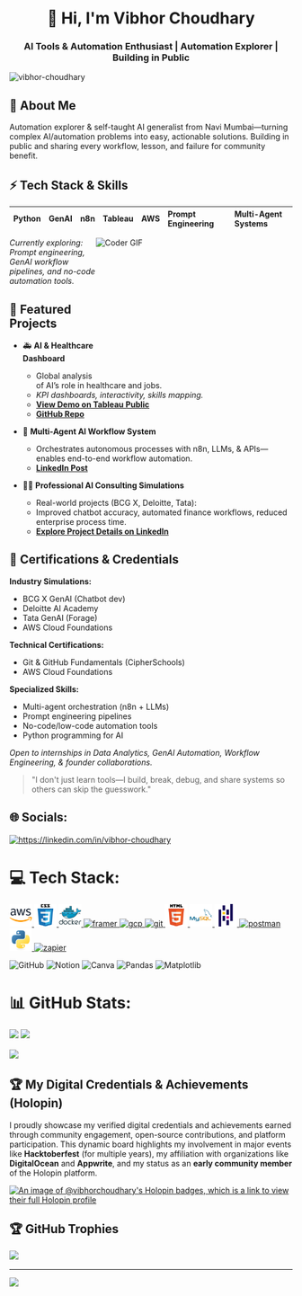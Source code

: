 <h1 align="center">👋 Hi, I'm Vibhor Choudhary</h1>

<h3 align="center"> AI Tools & Automation Enthusiast | Automation Explorer | Building in Public</h3>

<p align="left"> <img src="https://komarev.com/ghpvc/?username=vibhor-choudhary&label=Profile%20views&color=0e75b6&style=flat" alt="vibhor-choudhary" /> </p>

## 🚀 About Me
Automation explorer \& self-taught AI generalist from Navi Mumbai—turning complex AI/automation problems into easy, actionable solutions. Building in public and sharing every workflow, lesson, and failure for community benefit.


## ⚡ Tech Stack & Skills

| Python | GenAI | n8n | Tableau | AWS | Prompt Engineering | Multi-Agent Systems |
| :-- | :-- | :-- | :-- | :-- | :-- | :-- |
<img align="right" alt="Coder GIF" height=250 width=350 src="https://images.squarespace-cdn.com/content/v1/5769fc401b631bab1addb2ab/1541580611624-TE64QGKRJG8SWAIUS7NS/ke17ZwdGBToddI8pDm48kPoswlzjSVMM-SxOp7CV59BZw-zPPgdn4jUwVcJE1ZvWQUxwkmyExglNqGp0IvTJZamWLI2zvYWH8K3-s_4yszcp2ryTI0HqTOaaUohrI8PI6FXy8c9PWtBlqAVlUS5izpdcIXDZqDYvprRqZ29Pw0o/coding-freak.gif" />

*Currently exploring: Prompt engineering, GenAI workflow pipelines, and no-code automation tools.*

## 📂 Featured Projects

- 🚑 **AI \& Healthcare Dashboard**
    * Global analysis of AI’s role in healthcare and jobs.
    * *KPI dashboards, interactivity, skills mapping.*
    * [**View Demo on Tableau Public**](https://public.tableau.com/app/profile/vibhor.choudhary5942/viz/AivsNonAiDashboard/AIVSNONAIJOBS)
    * [**GitHub Repo**](https://github.com/Vibhor-choudhary/AI-Healthcare-Dashboard.git)

- 🤖 **Multi-Agent AI Workflow System**
    * Orchestrates autonomous processes with n8n, LLMs, \& APIs—enables end-to-end workflow automation.
    * [**LinkedIn Post**](https://www.linkedin.com/posts/vibhor-choudhary_day5of30-buildwithai-n8n-activity-7346764721766715392-u_U_?utm_source=share&utm_medium=member_desktop&rcm=ACoAAEfTicoBU2B8P8hFLvcU5VsQ9gECi2-oIZM)
- 🧑‍💼 **Professional AI Consulting Simulations**
    * Real-world projects (BCG X, Deloitte, Tata):
    * Improved chatbot accuracy, automated finance workflows, reduced enterprise process time.
    * [**Explore Project Details on LinkedIn**](https://www.linkedin.com/in/vibhor-choudhary/)


## 🏅 Certifications \& Credentials

**Industry Simulations:**

* BCG X GenAI (Chatbot dev)
* Deloitte AI Academy
* Tata GenAI (Forage)
* AWS Cloud Foundations

**Technical Certifications:**

* Git \& GitHub Fundamentals (CipherSchools)
* AWS Cloud Foundations

**Specialized Skills:**

* Multi-agent orchestration (n8n + LLMs)
* Prompt engineering pipelines
* No-code/low-code automation tools
* Python programming for AI


*Open to internships in Data Analytics, GenAI Automation, Workflow Engineering, \& founder collaborations.*

> "I don't just learn tools—I build, break, debug, and share systems so others can skip the guesswork."


## 🌐 Socials:
<a href="https://linkedin.com/in/vibhor-choudhary" target="blank"><img align="center" src="https://raw.githubusercontent.com/rahuldkjain/github-profile-readme-generator/master/src/images/icons/Social/linked-in-alt.svg" alt="https://linkedin.com/in/vibhor-choudhary" height="30" width="40" /></a>
</p>

# 💻 Tech Stack:

<p align="left"> <a href="https://aws.amazon.com" target="_blank" rel="noreferrer"> <img src="https://raw.githubusercontent.com/devicons/devicon/master/icons/amazonwebservices/amazonwebservices-original-wordmark.svg" alt="aws" width="40" height="40"/> </a> <a href="https://www.w3schools.com/css/" target="_blank" rel="noreferrer"> <img src="https://raw.githubusercontent.com/devicons/devicon/master/icons/css3/css3-original-wordmark.svg" alt="css3" width="40" height="40"/> </a> <a href="https://www.docker.com/" target="_blank" rel="noreferrer"> <img src="https://raw.githubusercontent.com/devicons/devicon/master/icons/docker/docker-original-wordmark.svg" alt="docker" width="40" height="40"/> </a> <a href="https://www.framer.com/" target="_blank" rel="noreferrer"> <img src="https://www.vectorlogo.zone/logos/framer/framer-icon.svg" alt="framer" width="40" height="40"/> </a> <a href="https://cloud.google.com" target="_blank" rel="noreferrer"> <img src="https://www.vectorlogo.zone/logos/google_cloud/google_cloud-icon.svg" alt="gcp" width="40" height="40"/> </a> <a href="https://git-scm.com/" target="_blank" rel="noreferrer"> <img src="https://www.vectorlogo.zone/logos/git-scm/git-scm-icon.svg" alt="git" width="40" height="40"/> </a> <a href="https://www.w3.org/html/" target="_blank" rel="noreferrer"> <img src="https://raw.githubusercontent.com/devicons/devicon/master/icons/html5/html5-original-wordmark.svg" alt="html5" width="40" height="40"/> </a> <a href="https://www.mysql.com/" target="_blank" rel="noreferrer"> <img src="https://raw.githubusercontent.com/devicons/devicon/master/icons/mysql/mysql-original-wordmark.svg" alt="mysql" width="40" height="40"/> </a> <a href="https://pandas.pydata.org/" target="_blank" rel="noreferrer"> <img src="https://raw.githubusercontent.com/devicons/devicon/2ae2a900d2f041da66e950e4d48052658d850630/icons/pandas/pandas-original.svg" alt="pandas" width="40" height="40"/> </a> <a href="https://postman.com" target="_blank" rel="noreferrer"> <img src="https://www.vectorlogo.zone/logos/getpostman/getpostman-icon.svg" alt="postman" width="40" height="40"/> </a> <a href="https://www.python.org" target="_blank" rel="noreferrer"> <img src="https://raw.githubusercontent.com/devicons/devicon/master/icons/python/python-original.svg" alt="python" width="40" height="40"/> </a> <a href="https://zapier.com" target="_blank" rel="noreferrer"> <img src="https://www.vectorlogo.zone/logos/zapier/zapier-icon.svg" alt="zapier" width="40" height="40"/> </a> </p>

 ![GitHub](https://img.shields.io/badge/github-%23121011.svg?style=plastic&logo=github&logoColor=white) ![Notion](https://img.shields.io/badge/Notion-%23000000.svg?style=plastic&logo=notion&logoColor=white) ![Canva](https://img.shields.io/badge/Canva-%2300C4CC.svg?style=plastic&logo=Canva&logoColor=white) ![Pandas](https://img.shields.io/badge/pandas-%23150458.svg?style=plastic&logo=pandas&logoColor=white) ![Matplotlib](https://img.shields.io/badge/Matplotlib-%23ffffff.svg?style=plastic&logo=Matplotlib&logoColor=black)

# 📊 GitHub Stats:
![](https://github-readme-stats.vercel.app/api?username=Vibhor-Choudhary&theme=catppuccin_latte&hide_border=false&include_all_commits=true&count_private=true)
![](https://nirzak-streak-stats.vercel.app/?user=Vibhor-Choudhary&theme=catppuccin_latte&hide_border=false)
<br/>  
![](https://github-readme-stats.vercel.app/api/top-langs/?username=Vibhor-Choudhary&theme=catppuccin_latte&hide_border=false&include_all_commits=true&count_private=true&layout=compact)

## 🏆 My Digital Credentials & Achievements (Holopin)

I proudly showcase my verified digital credentials and achievements earned through community engagement, open-source contributions, and platform participation. This dynamic board highlights my involvement in major events like **Hacktoberfest** (for multiple years), my affiliation with organizations like **DigitalOcean** and **Appwrite**, and my status as an **early community member** of the Holopin platform.

[![An image of @vibhorchoudhary's Holopin badges, which is a link to view their full Holopin profile](https://holopin.me/vibhorchoudhary)](https://holopin.io/@vibhorchoudhary)

## 🏆 GitHub Trophies
![](https://github-profile-trophy.vercel.app/?username=Vibhor-Choudhary&theme=vue&no-frame=false&no-bg=false&margin-w=4)

---
[![](https://visitcount.itsvg.in/api?id=Vibhor-Choudhary&icon=3&color=1)](https://visitcount.itsvg.in)

<!-- Proudly created with GPRM ( https://gprm.itsvg.in ) -->

